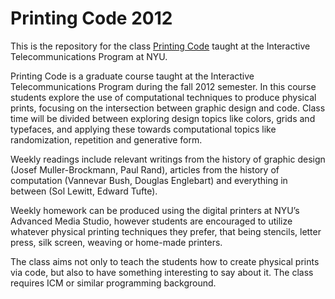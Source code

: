 Printing Code 2012
==================

This is the repository for the class [Printing Code](http://www.runemadsen.com/printing-code-2012) taught at the Interactive Telecommunications Program at NYU.

Printing Code is a graduate course taught at the Interactive Telecommunications Program during the fall 2012 semester. In this course students explore the use of computational techniques to produce physical prints, focusing on the intersection between graphic design and code. Class time will be divided between exploring design topics like colors, grids and typefaces, and applying these towards computational topics like randomization, repetition and generative form.

Weekly readings include relevant writings from the history of graphic design (Josef Muller-Brockmann, Paul Rand), articles from the history of computation (Vannevar Bush, Douglas Englebart) and everything in between (Sol Lewitt, Edward Tufte).

Weekly homework can be produced using the digital printers at NYU’s Advanced Media Studio, however students are encouraged to utilize whatever physical printing techniques they prefer, that being stencils, letter press, silk screen, weaving or home-made printers.

The class aims not only to teach the students how to create physical prints via code, but also to have something interesting to say about it. The class requires ICM or similar programming background.
